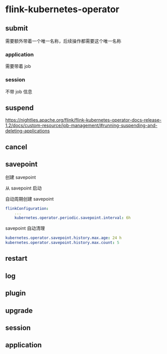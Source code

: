 # flink-kubernetes-operator

## submit

需要额外带着一个唯一名称，后续操作都需要这个唯一名称

### application

需要带着 job

### session

不带 job 信息

## suspend

https://nightlies.apache.org/flink/flink-kubernetes-operator-docs-release-1.2/docs/custom-resource/job-management/#running-suspending-and-deleting-applications

## cancel



## savepoint



创建 savepoint

从 savepoint 启动

自动周期创建 savepoint

```yaml
flinkConfiguration:
    ...
    kubernetes.operator.periodic.savepoint.interval: 6h
```

savepoint 自动清理

```yaml
kubernetes.operator.savepoint.history.max.age: 24 h
kubernetes.operator.savepoint.history.max.count: 5
```



## restart



## log



## plugin



## upgrade



## session



## application

